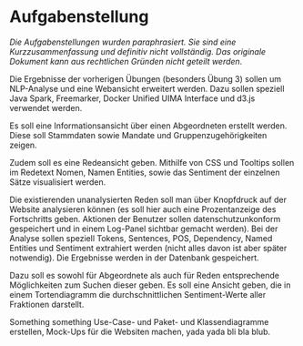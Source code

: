 # Aufgabenstellung

*Die Aufgabenstellungen wurden paraphrasiert. Sie sind eine Kurzzusammenfassung und definitiv nicht vollständig. Das originale Dokument kann aus rechtlichen Gründen nicht geteilt werden.*

Die Ergebnisse der vorherigen Übungen (besonders Übung 3) sollen um NLP-Analyse und eine Webansicht erweitert werden.
Dazu sollen speziell Java Spark, Freemarker, Docker Unified UIMA Interface und d3.js verwendet werden.

Es soll eine Informationsansicht über einen Abgeordneten erstellt werden.
Diese soll Stammdaten sowie Mandate und Gruppenzugehörigkeiten zeigen.

Zudem soll es eine Redeansicht geben.
Mithilfe von CSS und Tooltips sollen im Redetext Nomen, Namen Entities, sowie das Sentiment der einzelnen Sätze visualisiert werden.

Die existierenden unanalysierten Reden soll man über Knopfdruck auf der Website analysieren können (es soll hier auch eine Prozentanzeige des Fortschritts geben. Aktionen der Benutzer sollen datenschutzunkonform gespeichert und in einem Log-Panel sichtbar gemacht werden).
Bei der Analyse sollen speziell Tokens, Sentences, POS, Dependency, Named Entities und Sentiment extrahiert werden (nicht alles davon ist aber später notwendig).
Die Ergebnisse werden in der Datenbank gespeichert.

Dazu soll es sowohl für Abgeordnete als auch für Reden entsprechende Möglichkeiten zum Suchen dieser geben.
Es soll eine Ansicht geben, die in einem Tortendiagramm die durchschnittlichen Sentiment-Werte aller Fraktionen darstellt.


Something something Use-Case- und Paket- und Klassendiagramme erstellen, Mock-Ups für die Websiten machen, yada yada bli bla blub.

